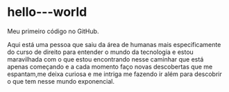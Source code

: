 # hello---world
Meu primeiro código no GitHub.


Aqui está uma pessoa que saiu da área de humanas
mais especificamente do curso de direito para entender o 
mundo da tecnologia e estou maravilhada com o que estou
encontrando nesse caminhar que está apenas começando e a
cada momento faço novas descobertas que me espantam,me 
deixa curiosa e me intriga me fazendo ir além para descobrir 
o que tem nesse mundo exponencial.
